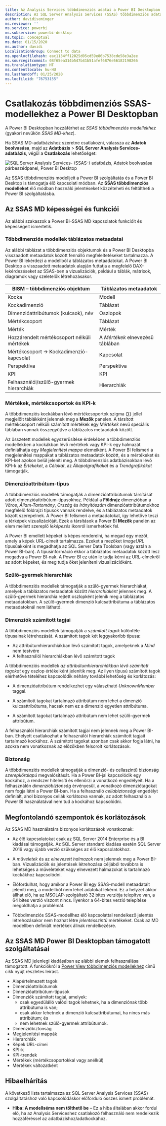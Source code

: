 ```yaml
---
title: Az Analysis Services többdimenziós adatai a Power BI Desktopban
description: Az SQL Server Analysis Services (SSAS) többdimenziós adatai a Power BI Desktopban
author: davidiseminger
ms.reviewer: ''
ms.service: powerbi
ms.subservice: powerbi-desktop
ms.topic: conceptual
ms.date: 01/15/2020
ms.author: davidi
LocalizationGroup: Connect to data
ms.openlocfilehash: eac1134ff12025d05cd59e86b7538cde58e3a2ee
ms.sourcegitcommit: 08f65ea314b547b41b51afef6876e56182190266
ms.translationtype: HT
ms.contentlocale: hu-HU
ms.lasthandoff: 01/25/2020
ms.locfileid: "76753155"
---
```

# <a name="connect-to-ssas-multidimensional-models-in-power-bi-desktop"></a>Csatlakozás többdimenziós SSAS-modellekhez a Power BI Desktopban

A Power BI Desktopban hozzáférhet az *SSAS többdimenziós modellekhez* (gyakori nevükön *SSAS MD-khez*).

Ha SSAS MD-adatbázishoz szeretne csatlakozni, válassza az **Adatok beolvasása**, majd az **Adatbázis** > **SQL Server Analysis Services-adatbázis**, végül a **Csatlakozás** lehetőséget:

![SQL Server Analysis Services- (SSAS-) adatbázis, Adatok beolvasása párbeszédpanel, Power BI Desktop](media/desktop-ssas-multidimensional/ssas-multidimensional-2.png)

Az SSAS többdimenziós modelljeit a Power BI szolgáltatás és a Power BI Desktop is támogatja élő kapcsolati módban. Az **SSAS többdimenziós modelleket** élő módban használó jelentéseket közzéteheti és feltöltheti a Power BI szolgáltatásba.

## <a name="capabilities-and-features-of-ssas-md"></a>Az SSAS MD képességei és funkciói

Az alábbi szakaszok a Power BI–SSAS MD kapcsolatok funkcióit és képességeit ismertetik.

### <a name="tabular-metadata-of-multidimensional-models"></a>Többdimenziós modellek táblázatos metaadatai

Az alábbi táblázat a többdimenziós objektumok és a Power BI Desktopba visszaadott metaadatok között fennálló megfeleltetéseket tartalmazza. A Power BI lekérdezi a modellből a táblázatos metaadatokat. A Power BI Desktop a visszaadott metaadatok alapján futtatja a megfelelő DAX-lekérdezéseket az SSAS-ben a vizualizációk, például a táblák, mátrixok, diagramok vagy szeletelők létrehozásakor.

| BISM – többdimenziós objektum | Táblázatos metaadatok |
| --- | --- |
| Kocka |Modell |
| Kockadimenzió |Táblázat |
| Dimenzióattribútumok (kulcsok), név |Oszlopok |
| Mértékcsoport |Táblázat |
| Mérték |Mérték |
| Hozzárendelt mértékcsoport nélküli mértékek |A *Mértékek* elnevezésű táblában |
| Mértékcsoport -> Kockadimenzió-kapcsolat |Kapcsolat |
| Perspektíva |Perspektíva |
| KPI |KPI |
| Felhasználói/szülő-gyermek hierarchiák |Hierarchiák |

### <a name="measures-measure-groups-and-kpis"></a>Mértékek, mértékcsoportok és KPI-k

A többdimenziós kockákban lévő mértékcsoportok szigma (∑) jellel megjelölt táblákként jelennek meg a **Mezők** panelen. A társított mértékcsoport nélküli számított mértékek egy *Mértékek* nevű speciális táblában vannak összegyűjtve a táblázatos metaadatok között.

Az összetett modellek egyszerűsítése érdekében a többdimenziós modellekben a kockákban lévő mértékek vagy KPI-k egy halmazát definiálhatja egy *Megjelenítési mappa* elemeiként. A Power BI felismeri a megjelenítési mappákat a táblázatos metaadatok között, és a mértékeket és KPI-ket azokon belül jeleníti meg. A többdimenziós adatbázisokban lévő KPI-k az *Értékeket*, a *Célokat*, az *Állapotgrafikákat* és a *Trendgrafikákat* támogatják.

### <a name="dimension-attribute-type"></a>Dimenzióattribútum-típus

A többdimenziós modellek támogatják a dimenzióattribútumok társítását adott dimenzióattribútum-típusokhoz. Például a **Földrajz** dimenzióban a *Város*, *Állam-Tartomány*, *Ország* és *Irányítószám* dimenzióattribútumokhoz megfelelő földrajzi típusok vannak rendelve, és a táblázatos metaadatok között szerepelnek. A Power BI felismeri a metaadatokat, így lehetővé teszi a térképek vizualizációját. Ezek a társítások a Power BI **Mezők** panelén az elem mellett szereplő *leképezés* ikonról ismerhetőek fel.

A Power BI emellett képeket is képes renderelni, ha megad egy mezőt, amely a képek URL-címeit tartalmazza. Ezeket a mezőket *ImageURL* típusúakként is megadhatja az SQL Server Data Toolsban (vagy aztán a Power BI-ban). A típusinformáció ekkor a táblázatos metaadatok között lesz megadva a Power BI-nak. A Power BI ez után le tudja kérni az URL-címekről az adott képeket, és meg tudja őket jeleníteni vizualizációként.

### <a name="parent-child-hierarchies"></a>Szülő-gyermek hierarchiák

A többdimenziós modellek támogatják a szülő-gyermek hierarchiákat, amelyek a táblázatos metaadatok között *hierarchiaként* jelennek meg. A szülő-gyermek hierarchia rejtett oszlopként jelenik meg a táblázatos metaadatokban. A szülő-gyermek dimenzió kulcsattribútuma a táblázatos metaadatoknál nem látható.

### <a name="dimension-calculated-members"></a>Dimenziók számított tagjai

A többdimenziós modellek támogatják a *számított tagok* különféle típusainak létrehozását. A számított tagok két leggyakoribb típusa:

* Az attribútumhierarchiákban lévő számított tagok, amelyeknek a *Mind* nem testvére
* A felhasználói hierarchiákban lévő számított tagok

A többdimenziós modellek *az attribútumhierarchiákban lévő számított tagokat* egy oszlop értékeiként jelenítik meg. Az ilyen típusú számított tagok elérhetővé tételéhez kapcsolódik néhány további lehetőség és korlátozás:

* A dimenzióattribútum rendelkezhet egy választható *UnknownMember* taggal.

* A számított tagokat tartalmazó attribútum nem lehet a dimenzió kulcsattribútuma, hacsak nem ez a dimenzió egyetlen attribútuma.

* A számított tagokat tartalmazó attribútum nem lehet szülő-gyermek attribútum.

A felhasználói hierarchiák számított tagjai nem jelennek meg a Power BI-ban. Ehelyett csatlakozhat a felhasználói hierarchiák számított tagjait tartalmazó kockához. A számított tagokat azonban csak akkor fogja látni, ha azokra nem vonatkoznak az előzőkben felsorolt korlátozások.

### <a name="security"></a>Biztonság

A többdimenziós modellek támogatják a dimenzió- és cellaszintű biztonság *szerepköralapú* megvalósítását. Ha a Power BI-jal kapcsolódik egy kockához, a rendszer hitelesíti és ellenőrzi a vonatkozó engedélyeit. Ha a felhasználón *dimenzióbiztonság* érvényesül, a vonatkozó dimenziótagokat nem fogja látni a Power BI-ban. Ha a felhasználó *cellabiztonsági* engedélyt definiált, ahol bizonyos cellák korlátozva vannak, az adott felhasználó a Power BI használatával nem tud a kockához kapcsolódni.

## <a name="considerations-and-limitations"></a>Megfontolandó szempontok és korlátozások

Az SSAS MD használatára bizonyos korlátozások vonatkoznak:

* Az élő kapcsolatokat csak az SQL Server 2014 Enterprise és a BI kiadásai támogatják. Az SQL Server standard kiadása esetén SQL Server 2016 vagy újabb verzió szükséges az élő kapcsolatokhoz.

* A *műveletek* és az *elnevezett halmazok* nem jelennek meg a Power BI-ban. Vizualizációk és jelentések létrehozása céljából továbbra is lehetséges a műveleteket vagy elnevezett halmazokat is tartalmazó kockákhoz kapcsolódni.

* Előfordulhat, hogy amikor a Power BI egy SSAS-modell metaadatait jeleníti meg, a modellből nem lehet adatokat lekérni. Ez a helyzet akkor állhat elő, ha az MSOLAP-szolgáltató 32 bites verziója telepítve van, a 64 bites verzió viszont nincs. Ilyenkor a 64-bites verzió telepítése megoldhatja a problémát.

* Többdimenziós SSAS-modellhez élő kapcsolattal rendelkező jelentés létrehozásakor nem hozhat létre *jelentésszintű* mértékeket. Csak az MD modellben definiált mértékek állnak rendelkezésre.

## <a name="supported-features-of-ssas-md-in-power-bi-desktop"></a>Az SSAS MD Power BI Desktopban támogatott szolgáltatásai

Az SSAS MD jelenlegi kiadásában az alábbi elemek felhasználása támogatott. A funkciókról a [Power View többdimenziós modellekhez](/sql/analysis-services/multidimensional-models/understanding-power-view-for-multidimensional-models?view=sql-server-2014) című cikk nyújt részletes leírást.

* Alapértelmezett tagok
* Dimenzióattribútumok
* Dimenzióattribútum-típusok
* Dimenziók számított tagjai, amelyek:
  * csak egyedülálló valódi tagok lehetnek, ha a dimenziónak több attribútuma is van;
  * csak akkor lehetnek a dimenzió kulcsattribútumai, ha nincs más attribútum; és
  * nem lehetnek szülő-gyermek attribútumok.
* Dimenzióbiztonság
* Megjelenítési mappák
* Hierarchiák
* Képek URL-címei
* KPI-k
* KPI-trendek
* Mértékek (mértékcsoportokkal vagy anélkül)
* Mértékek változatként

## <a name="troubleshooting"></a>Hibaelhárítás

A következő lista tartalmazza az SQL Server Analysis Services (SSAS) szolgáltatáshoz való kapcsolódáskor előforduló összes ismert problémát.

* **Hiba: A modellséma nem tölthető be** – Ez a hiba általában akkor fordul elő, ha az Analysis Serviceshez csatlakozó felhasználó nem rendelkezik hozzáféréssel az adatbázishoz/adatkockához.
